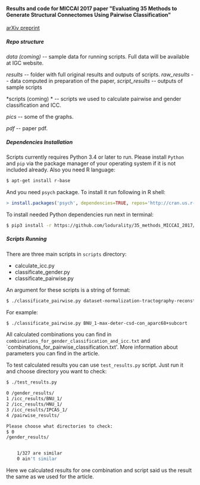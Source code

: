#### Results and code for MICCAI 2017 paper "Evaluating 35 Methods to Generate Structural Connectomes Using Pairwise Classification"

[arXiv preprint](https://arxiv.org/abs/1706.06031)

##### Repo structure

*data (coming)* -- sample data for running scripts. Full data will be available at IGC website.

*results* -- folder with full original results and outputs of scripts. *raw_results* -- data computed in preparation of the paper, *script_results* -- outputs of sample scripts

*scripts (coming) * -- scripts we used to calculate pairwise and gender classification and ICC.

*pics* -- some of the graphs.

*pdf* -- paper pdf.

##### Dependencies Installation

Scripts currently requires Python 3.4 or later to run. Please install `Python` and
`pip` via the package manager of your operating system if it is not included
already. Also you need R language:

```bash
$ apt-get install r-base
```

And you need `psych` package. To install it run following in R shell:

```R
> install.packages('psych', dependencies=TRUE, repos='http://cran.us.r-project.org')
```

To install needed Python dependencies run next in terminal:

```bash
$ pip3 install -r https://github.com/lodurality/35_methods_MICCAI_2017/blob/master/requirements.txt
```

##### Scripts Running

There are three main scripts in `scripts` directory:

* calculate\_icc.py
* classificate\_gender.py
* classificate\_pairwise.py

An argument for these scripts is a string of format:

```bash
$ ./classificate_pairwise.py dataset-normalization-tractography-reconstruction_model-atlas_type
```

For example:

```bash
$ ./classificate_pairwise.py BNU_1-max-deter-csd-con_aparc68+subcort
```

All calculated combinations you can find in
`combinations_for_gender_classification_and_icc.txt` and
`combinations_for_pairwise_classification.txt'. More information about
parameters you can find in the article.

To test calculated results you can use `test_results.py` script. Just run it
and choose directory you want to check:

```bash
$ ./test_results.py

0 /gender_results/
1 /icc_results/BNU_1/
2 /icc_results/HNU_1/
3 /icc_results/IPCAS_1/
4 /pairwise_results/

Please choose what directories to check:
$ 0
/gender_results/


	1/327 are similar
	0 ain't similar

```

Here we calculated results for one combination and script said us the result
the same as we used for the article.

